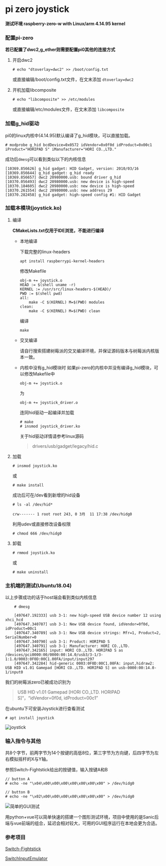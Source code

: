 # pi zero joystick
**测试环境 raspberry-zero-w with Linux/arm 4.14.95 kernel**

### 配置pi-zero
**若已配置了dwc2,g_ether则需要配置pi0其他的连接方式**

1. 开启dwc2
    ```
    # echo "dtoverlay=dwc2" >> /boot/config.txt
    ```
    或直接编辑/boot/config.txt文件，在文末添加
    `dtoverlay=dwc2`

2. 开机加载libcomposite
    ```
    # echo "libcomposite" >> /etc/modules
    ```
    或直接编辑/etc/modules文件，在文末添加
    `libcomposite`
    
### 加载g_hid驱动 
pi0的linux内核中(4.14.95)默认编译了g_hid模块，可以直接加载。
```
# modprobe g_hid bcdDevice=0x0572 idVendor=0x0f0d idProduct=0x00c1 iProduct="HORIPAD S" iManufacturer="HORI CO.,LTD."
```
成功后`dmesg`可以看到类似以下的内核信息
```
[10369.856626] g_hid gadget: HID Gadget, version: 2010/03/16
[10369.856644] g_hid gadget: g_hid ready
[10369.856657] dwc2 20980000.usb: bound driver g_hid
[10370.056493] dwc2 20980000.usb: new device is high-speed
[10370.184605] dwc2 20980000.usb: new device is high-speed
[10370.261554] dwc2 20980000.usb: new address 29
[10370.282458] g_hid gadget: high-speed config #1: HID Gadget
```

### 加载本模块(joystick.ko)
1. 编译

    **CMakeLists.txt仅用于IDE浏览，不能进行编译**
    + 本地编译
    
        下载完整的linux-headers
        ```
        apt install raspberrypi-kernel-headers
        ```
        修改Makefile
        ```
        obj-m += joystick.o
        HEAD := $(shell uname -r)
        KERNEL := /usr/src/linux-headers-$(HEAD)/
        PWD := $(shell pwd) 
        all:
        	make -C $(KERNEL) M=$(PWD) modules
        clean:
        	make -C $(KERNEL) M=$(PWD) clean
        ```
        编译
        ```
        make
        ```
    + 交叉编译
    
        请自行搜索搭建树莓派的交叉编译环境，并保证源码版本与树莓派内核版本一致。
    + 内核中没有g_hid模块时
        如果pi-zero的内核中并没有编译g_hid模块，可以修改Makefile中
        ```
        obj-m += joystick.o
        ```
        为
        ```
        obj-m += joystick_driver.o
        ```
        连同hid驱动一起编译并加载
        ```
        # make
        # insmod joystick_driver.ko
        ```
        关于hid驱动详情请参考linux源码
        > drivers/usb/gadget/legacy/hid.c
2. 加载

	```
    # insmod joystick.ko
	```
	或
	
    ```
    # make install
    ```
    
    成功后可在/dev看到新增的hid设备
    
    ```
    # ls -al /dev/hid*
    
    crw------- 1 root root 243, 0 3月  11 17:38 /dev/hidg0
    ```
    
    利用udev或直接修改设备权限
    
    ```
    # chmod 666 /dev/hidg0
    ```
3. 卸载

	```
    # rmmod joystick.ko
	```
	
	或
	
    ```
    # make uninstall
    ```

### 主机端的测试(Ubuntu18.04)

以上步骤成功的话于host端会看到类似内核信息
    
    
```
    # dmesg
    
    [497647.192333] usb 3-1: new high-speed USB device number 12 using xhci_hcd
    [497647.340787] usb 3-1: New USB device found, idVendor=0f0d, idProduct=00c1
    [497647.340789] usb 3-1: New USB device strings: Mfr=1, Product=2, SerialNumber=0
    [497647.340790] usb 3-1: Product: HORIPAD S
    [497647.340791] usb 3-1: Manufacturer: HORI CO.,LTD.
    [497647.342165] input: HORI CO.,LTD. HORIPAD S as /devices/pci0000:00/0000:00:14.0/usb3/3-1/3-1:1.0/0003:0F0D:00C1.00FA/input/input297
    [497647.342284] hid-generic 0003:0F0D:00C1.00FA: input,hidraw2: USB HID v1.01 Gamepad [HORI CO.,LTD. HORIPAD S] on usb-0000:00:14.0-1/input0
```
    
   
我们的树莓派zero已被成功识别为
>USB HID v1.01 Gamepad [HORI CO.,LTD. HORIPAD S]“，“idVendor=0f0d, idProduct=00c1”
    
在ubuntu下可安装Joystick进行查看测试

```
# apt install joystick
```
	
![joystick](https://github.com/mumumusuc/pi-joystick/blob/master/image/joystick.png)
	
### 输入指令与其他

共8个字节，前两字节为14个按键的高低8位，第三字节为方向键，后四字节为左右模拟摇杆的X与Y轴。
    
参照Switch-Fightstick给出的按键值，输入按键A和B
    
    
```
// button A
# echo -ne "\x04\x00\x00\x00\x00\x00\x00\x00" > /dev/hidg0

// button B
# echo -ne "\x02\x00\x00\x00\x00\x00\x00\x00" > /dev/hidg0
```

![简单的GUI测试](https://github.com/mumumusuc/pi-joystick/blob/master/image/switch.gif)

用python+vue可以简单快速的搭建一个图形测试环境，项目中使用的是Sanic后端与vue前端的组合，延迟会相对较大，可用的GUI程序运行在本地会更为合适。


	
### 参考项目

[Switch-Fightstick](https://github.com/progmem/Switch-Fightstick )

[SwitchInputEmulator](https://github.com/wchill/SwitchInputEmulator )


